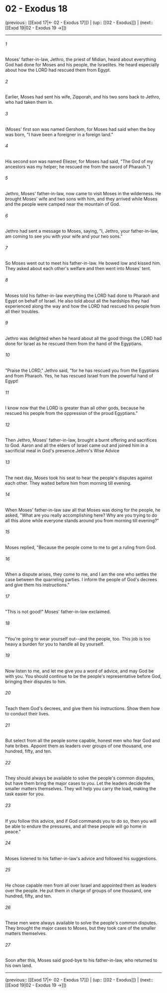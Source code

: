 # 02 - Exodus 18

(previous:: [[Exod 17|← 02 - Exodus 17]]) | (up:: [[02 - Exodus]]) | (next:: [[Exod 19|02 - Exodus 19 →]])

***


###### 1 
Moses' father-in-law, Jethro, the priest of Midian, heard about everything God had done for Moses and his people, the Israelites. He heard especially about how the LORD had rescued them from Egypt. 

###### 2 
Earlier, Moses had sent his wife, Zipporah, and his two sons back to Jethro, who had taken them in. 

###### 3 
(Moses' first son was named Gershom, for Moses had said when the boy was born, "I have been a foreigner in a foreign land." 

###### 4 
His second son was named Eliezer, for Moses had said, "The God of my ancestors was my helper; he rescued me from the sword of Pharaoh.") 

###### 5 
Jethro, Moses' father-in-law, now came to visit Moses in the wilderness. He brought Moses' wife and two sons with him, and they arrived while Moses and the people were camped near the mountain of God. 

###### 6 
Jethro had sent a message to Moses, saying, "I, Jethro, your father-in-law, am coming to see you with your wife and your two sons." 

###### 7 
So Moses went out to meet his father-in-law. He bowed low and kissed him. They asked about each other's welfare and then went into Moses' tent. 

###### 8 
Moses told his father-in-law everything the LORD had done to Pharaoh and Egypt on behalf of Israel. He also told about all the hardships they had experienced along the way and how the LORD had rescued his people from all their troubles. 

###### 9 
Jethro was delighted when he heard about all the good things the LORD had done for Israel as he rescued them from the hand of the Egyptians. 

###### 10 
"Praise the LORD," Jethro said, "for he has rescued you from the Egyptians and from Pharaoh. Yes, he has rescued Israel from the powerful hand of Egypt! 

###### 11 
I know now that the LORD is greater than all other gods, because he rescued his people from the oppression of the proud Egyptians." 

###### 12 
Then Jethro, Moses' father-in-law, brought a burnt offering and sacrifices to God. Aaron and all the elders of Israel came out and joined him in a sacrificial meal in God's presence.Jethro's Wise Advice 

###### 13 
The next day, Moses took his seat to hear the people's disputes against each other. They waited before him from morning till evening. 

###### 14 
When Moses' father-in-law saw all that Moses was doing for the people, he asked, "What are you really accomplishing here? Why are you trying to do all this alone while everyone stands around you from morning till evening?" 

###### 15 
Moses replied, "Because the people come to me to get a ruling from God. 

###### 16 
When a dispute arises, they come to me, and I am the one who settles the case between the quarreling parties. I inform the people of God's decrees and give them his instructions." 

###### 17 
"This is not good!" Moses' father-in-law exclaimed. 

###### 18 
"You're going to wear yourself out--and the people, too. This job is too heavy a burden for you to handle all by yourself. 

###### 19 
Now listen to me, and let me give you a word of advice, and may God be with you. You should continue to be the people's representative before God, bringing their disputes to him. 

###### 20 
Teach them God's decrees, and give them his instructions. Show them how to conduct their lives. 

###### 21 
But select from all the people some capable, honest men who fear God and hate bribes. Appoint them as leaders over groups of one thousand, one hundred, fifty, and ten. 

###### 22 
They should always be available to solve the people's common disputes, but have them bring the major cases to you. Let the leaders decide the smaller matters themselves. They will help you carry the load, making the task easier for you. 

###### 23 
If you follow this advice, and if God commands you to do so, then you will be able to endure the pressures, and all these people will go home in peace." 

###### 24 
Moses listened to his father-in-law's advice and followed his suggestions. 

###### 25 
He chose capable men from all over Israel and appointed them as leaders over the people. He put them in charge of groups of one thousand, one hundred, fifty, and ten. 

###### 26 
These men were always available to solve the people's common disputes. They brought the major cases to Moses, but they took care of the smaller matters themselves. 

###### 27 
Soon after this, Moses said good-bye to his father-in-law, who returned to his own land.

***

(previous:: [[Exod 17|← 02 - Exodus 17]]) | (up:: [[02 - Exodus]]) | (next:: [[Exod 19|02 - Exodus 19 →]])
